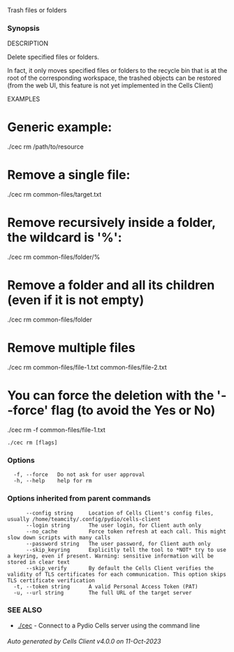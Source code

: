 Trash files or folders

### Synopsis


DESCRIPTION
	
  Delete specified files or folders. 
	
  In fact, it only moves specified files or folders to the recycle bin 
  that is at the root of the corresponding workspace, the trashed objects 
  can be restored (from the web UI, this feature is not yet implemented 
  in the Cells Client) 

EXAMPLES

  # Generic example:
  ./cec rm <workspace-slug>/path/to/resource

  # Remove a single file:
  ./cec rm common-files/target.txt

  # Remove recursively inside a folder, the wildcard is '%':
  ./cec rm common-files/folder/%

  # Remove a folder and all its children (even if it is not empty)
  ./cec rm common-files/folder

  # Remove multiple files
  ./cec rm common-files/file-1.txt common-files/file-2.txt

  # You can force the deletion with the '--force' flag (to avoid the Yes or No)
  ./cec rm -f common-files/file-1.txt


```
./cec rm [flags]
```

### Options

```
  -f, --force   Do not ask for user approval
  -h, --help    help for rm
```

### Options inherited from parent commands

```
      --config string     Location of Cells Client's config files, usually /home/teamcity/.config/pydio/cells-client
      --login string      The user login, for Client auth only
      --no_cache          Force token refresh at each call. This might slow down scripts with many calls
      --password string   The user password, for Client auth only
      --skip_keyring      Explicitly tell the tool to *NOT* try to use a keyring, even if present. Warning: sensitive information will be stored in clear text
      --skip_verify       By default the Cells Client verifies the validity of TLS certificates for each communication. This option skips TLS certificate verification
  -t, --token string      A valid Personal Access Token (PAT)
  -u, --url string        The full URL of the target server
```

### SEE ALSO

* [./cec](./cec)	 - Connect to a Pydio Cells server using the command line

###### Auto generated by Cells Client v4.0.0 on 11-Oct-2023

